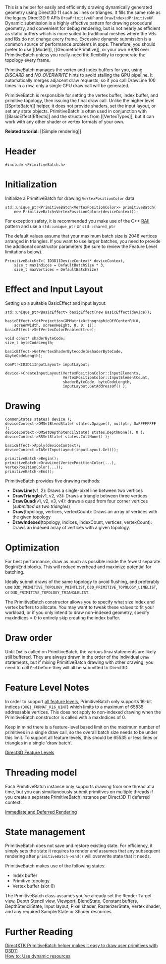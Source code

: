 This is a helper for easily and efficiently drawing dynamically generated geometry using Direct3D 11 such as lines or trianges. It fills the same role as the legacy Direct3D 9 APIs ``DrawPrimitiveUP`` and ``DrawIndexedPrimitiveUP``. Dynamic submission is a highly effective pattern for drawing procedural geometry, and convenient for debug rendering, but is not nearly as efficient as static buffers which is more suited to traditional meshes where the VBs and IBs do not change every frame. Excessive dynamic submission is a common source of performance problems in apps. Therefore, you should prefer to use [[Model]], [[GeometricPrimitive]], or your own VB/IB over PrimitiveBatch unless you really need the flexibility to regenerate the topology every frame.

PrimitiveBatch manages the vertex and index buffers for you, using _DISCARD_ and _NO_OVERWRITE_ hints to avoid stalling the GPU pipeline. It automatically merges adjacent draw requests, so if you call DrawLine 100 times in a row, only a single GPU draw call will be generated.

PrimitiveBatch is responsible for setting the vertex buffer, index buffer, and primitive topology, then issuing the final draw call. Unlike the higher level [[SpriteBatch]] helper, it does not provide shaders, set the input layout, or set any state objects. PrimitiveBatch is often used in conjunction with [[BasicEffect|Effects]] and the structures from [[VertexTypes]], but it can work with any other shader or vertex formats of your own.

**Related tutorial:** [[Simple rendering]]

# Header
    #include <PrimitiveBatch.h>

# Initialization

Initialize a PrimitiveBatch for drawing ``VertexPositionColor`` data

    std::unique_ptr<PrimitiveBatch<VertexPositionColor>> primitiveBatch(
        new PrimitiveBatch<VertexPositionColor>(deviceContext));

For exception safety, it is recommended you make use of the C++ [RAII](http://en.wikipedia.org/wiki/Resource_Acquisition_Is_Initialization) pattern and use a ``std::unique_ptr`` or ``std::shared_ptr``

The default values assume that your maximum batch size is 2048 vertices arranged in triangles. If you want to use larger batches, you need to provide the additional constructor parameters (be sure to review the Feature Level limitations below).

    PrimitiveBatch<T>( ID3D11DeviceContext* deviceContext,
        size_t maxIndices = DefaultBatchSize * 3,
        size_t maxVertices = DefaultBatchSize)

# Effect and Input Layout

Setting up a suitable BasicEffect and input layout:

    std::unique_ptr<BasicEffect> basicEffect(new BasicEffect(device));

    basicEffect->SetProjection(XMMatrixOrthographicOffCenterRH(0,
        screenWidth, screenHeight, 0, 0, 1));
    basicEffect->SetVertexColorEnabled(true);

    void const* shaderByteCode;
    size_t byteCodeLength;

    basicEffect->GetVertexShaderBytecode(&shaderByteCode, &byteCodeLength);

    ComPtr<ID3D11InputLayout> inputLayout;

    device->CreateInputLayout(VertexPositionColor::InputElements,
                              VertexPositionColor::InputElementCount,
                              shaderByteCode, byteCodeLength,
                              inputLayout.GetAddressOf() );

# Drawing

    CommonStates states( device );
    deviceContext->OMSetBlendState( states.Opaque(), nullptr, 0xFFFFFFFF );
    deviceContext->OMSetDepthStencilState( states.DepthNone(), 0 );
    deviceContext->RSSetState( states.CullNone() );

    basicEffect->Apply(deviceContext);
    deviceContext->IASetInputLayout(inputLayout.Get());

    primitiveBatch->Begin();
    primitiveBatch->DrawLine(VertexPositionColor(...), VertexPositionColor(...));
    primitiveBatch->End();

PrimitiveBatch provides five drawing methods:

* **DrawLine**(v1, 2): Draws a single-pixel line between two vertices
* **DrawTriangle**(v1, v2, v3): Draws a triangle between three vertices
* **DrawQuad**(v1, v2, v3, v4): draws a quad from four corner vertices (_submitted as two triangles_)
* **Draw**(topology, vertices, vertexCount): Draws an array of vertices with the given topology
* **DrawIndexed**(topology, indices, indexCount, vertices, vertexCount): Draws an indexed array of vertices with a given topology.

# Optimization

For best performance, draw as much as possible inside the fewest separate Begin/End blocks. This will reduce overhead and maximize potential for batching.

Ideally submit draws of the same topology to avoid flushing, and preferably use ``D3D_PRIMITIVE_TOPOLOGY_POINTLIST``, ``D3D_PRIMITIVE_TOPOLOGY_LINELIST``, or ``D3D_PRIMITIVE_TOPOLOGY_TRIANGLELIST``.

The PrimitiveBatch constructor allows you to specify what size index and vertex buffers to allocate. You may want to tweak these values to fit your workload, or if you only intend to draw non-indexed geometry, specify maxIndices = 0 to entirely skip creating the index buffer.

# Draw order

Until ``End`` is called on PrimitiveBatch, the various ``Draw`` statements are likely still buffered. They are always drawn in the order of the individual ``Draw`` statements, but if mixing PrimitiveBatch drawing with other drawing, you need to call ``End`` before they will all be submitted to Direct3D.

# Feature Level Notes

In order to support [all feature levels](https://msdn.microsoft.com/en-us/library/windows/desktop/ff476876.aspx), PrimitiveBatch only supports 16-bit indices (``DXGI_FORMAT_R16_UINT``) which limits to a maximum of 65535 addressable vertices. This does not apply to non-indexed drawing when the PrimitiveBatch constructor is called with a maxIndices of 0. 

Keep in mind there is a feature-level based limit on the maximum number of primitives in a single draw call, so the overall batch size needs to be under this limit. To support all feature levels, this should be 65535 or less lines or triangles in a single 'draw batch'.

[Direct3D Feature Levels](http://blogs.msdn.com/b/chuckw/archive/2012/06/20/direct3d-feature-levels.aspx)

# Threading model

Each PrimitiveBatch instance only supports drawing from one thread at a time, but you can simultaneously submit primitives on multiple threads if you create a separate PrimitiveBatch instance per Direct3D 11 deferred context.

[Immediate and Deferred Rendering](http://msdn.microsoft.com/en-us/library/windows/desktop/ff476892.aspx)

# State management
PrimitiveBatch does not save and restore existing state. For efficiency, it simply sets the state it requires to render and assumes that any subsequent rendering after ``primitiveBatch->End()`` will overwrite state that it needs.

PrimitiveBatch makes use of the following states:

* Index buffer
* Primitive topology
* Vertex buffer (slot 0)

The PrimitiveBatch class assumes you've already set the Render Target view, Depth Stencil view, Viewport, BlendState, Constant buffers, DepthStencilState, Input layout, Pixel shader, RasterizerState, Vertex shader, and any required SamplerState or Shader resources.

# Further Reading
[DirectXTK PrimitiveBatch helper makes it easy to draw user primitives with D3D11](http://blogs.msdn.com/b/shawnhar/archive/2012/10/12/directxtk-primitivebatch-helper-makes-it-easy-to-draw-user-primitives-with-d3d11.aspx)  
[How to: Use dynamic resources](http://msdn.microsoft.com/en-us/library/windows/desktop/dn508285.aspx)  

